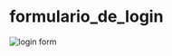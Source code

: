# formulario_de_login

![login form](https://user-images.githubusercontent.com/56377044/105619029-16f89200-5dcd-11eb-8f4c-7c59ba5aed93.png)
